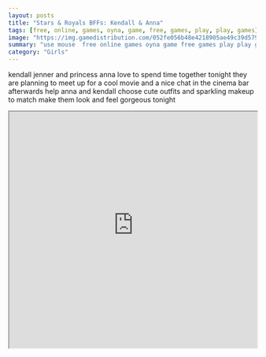 ```yaml
---
layout: posts
title: "Stars & Royals BFFs: Kendall & Anna"
tags: [free, online, games, oyna, game, free, games, play, play, games]
image: "https://img.gamedistribution.com/052fe056b48e4218905ae49c39d57990.jpg"
summary: "use mouse  free online games oyna game free games play play games"
category: "Girls"
---
```


kendall jenner and princess anna love to spend time together tonight they are planning to meet up for a cool movie and a nice chat in the cinema bar afterwards help anna and kendall choose cute outfits and sparkling makeup to match make them look and feel gorgeous tonight

<iframe width="100%" height="480px;" src="https://html5.gamedistribution.com/052fe056b48e4218905ae49c39d57990/"></iframe>